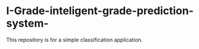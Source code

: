 # I-Grade-inteligent-grade-prediction-system-
This repository is for a simple classification application.
